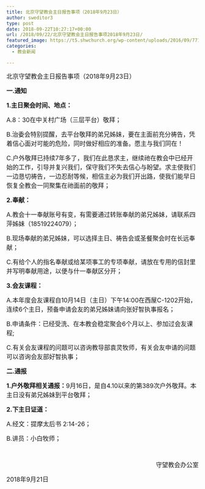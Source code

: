 ```yaml
---
title: 北京守望教会主日报告事项（2018年9月23日）
author: sweditor3
type: post
date: 2018-09-22T10:27:17+00:00
url: /2018/09/22/北京守望教会主日报告事项2018年9月23日/
featured_image: https://t5.shwchurch.org/wp-content/uploads/2016/09/771296688510979972.jpg
categories:
  - 教会新闻

---
```

<span style="font-size: 12pt;">北京守望教会主日报告事项（2018年9月23日）</span>

<!--more-->

**<span style="font-size: 12pt;">一.通知</span>**

**<span style="font-size: 12pt;">1.主日聚会时间、地点：</span>**

<span style="font-size: 12pt;">A.8：30在中关村广场（三层平台）敬拜；</span>

<span style="font-size: 12pt;">B.治委会特别提醒，去平台敬拜的弟兄姊妹，要在主面前充分祷告，凭着信心面对可能的危险，同时做好相应的准备。愿主与我们同在！</span>

<span style="font-size: 12pt;">C.户外敬拜已持续7年多了，我们在此恳求主，继续祂在教会中已经开始的工作，引导并复兴我们，保守我们不失去信心与盼望。求主使我们一边恳切祷告，一边忍耐等候，相信主必为我们开出路，使我们能早日恢复全教会一同聚集在祂面前的敬拜；</span>

**<span style="font-size: 12pt;">2.奉献：</span>**

<span style="font-size: 12pt;">A.教会十一奉献账号有变，有需要通过转账奉献的弟兄姊妹，请联系四萍姊妹（18519224079）；</span>

<span style="font-size: 12pt;">B.现场奉献的弟兄姊妹，可以选择主日、祷告会或圣餐聚会时在长远奉献；</span>

<span style="font-size: 12pt;">C.有给个人的指名奉献或给某项事工的专项奉献，请放在专用的信封里并写明奉献用途，以便与什一奉献区分开；</span>

**<span style="font-size: 12pt;">3.会友课程：</span>**

<span style="font-size: 12pt;">A.本年度会友课程自10月14日（主日）下午14:00在西屋C-1202开始，连续6个主日，预备申请会友的弟兄姊妹请向张好智执事报名；</span>

<span style="font-size: 12pt;">B.申请条件：已经受洗、在本教会稳定聚会6个月以上、参加过会友课程;</span>

<span style="font-size: 12pt;">C.有关会友课程的问题可以咨询教导部袁灵牧师，有关会友申请的问题可以咨询会友部好智执事；</span>

**<span style="font-size: 12pt;">二.通报</span>**

<span style="font-size: 12pt;"><strong>1.户外敬拜相关通报：</strong>9月16日，是自4.10以来的第389次户外敬拜。本主日没有弟兄姊妹到平台敬拜；</span>

**<span style="font-size: 12pt;">2.下主日证道：</span>**

<span style="font-size: 12pt;">A.经文：提摩太后书 2:14-26；</span>

<span style="font-size: 12pt;">B.讲员：小白牧师；</span>

&nbsp;

<p style="text-align: right;">
  <span style="font-size: 12pt;">守望教会办公室</span>
</p>

<span style="font-size: 12pt;">2018年9月21日</span>